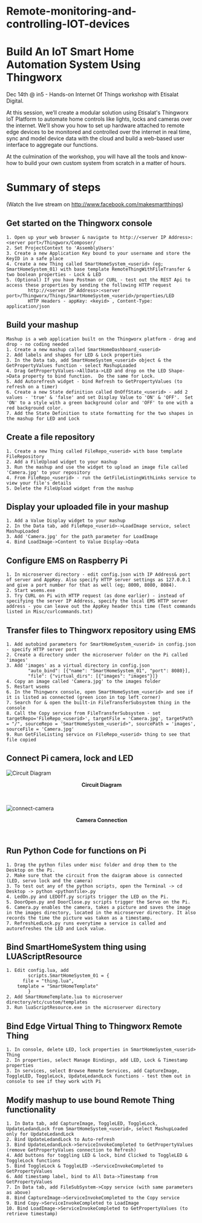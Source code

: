 # Remote-monitoring-and-controlling-IOT-devices
# Build An IoT Smart Home Automation System Using Thingworx
Dec 14th @ in5 - Hands-on Internet Of Things workshop with Etisalat Digital.  

At this session, we’ll create a modular solution using  Etisalat's Thingworx IoT Platform to automate home controls like lights, locks and cameras over the internet. We’ll show you how to set up hardware attached to remote edge devices to be monitored and controlled over the internet in real time, sync and model device data with the cloud and build a web-based user interface to aggregate our functions.  

At the culmination of the workshop, you will have all the tools and know-how to build your own custom system from scratch in a matter of hours.

# Summary of steps
(Watch the live stream on http://www.facebook.com/makesmartthings)

## Get started on the Thingworx console
	1. Open up your web browser & navigate to http://<server IP Address>:<server port>/Thingworx/Composer/
	2. Set ProjectContext to 'AssemblyUsers'
	3. Create a new Application Key bound to your username and store the KeyID in a safe place
	4. Create a new Thing called SmartHomeSystem_<userid> (eg; SmartHomeSystem_01) with base template RemoteThingWithFileTransfer & two boolean properties - Lock & LED
	5. (Optional) If you have Postman or CURL - test out the REST Api to access these properties by sending the following HTTP request
			http://<server IP Address>:<server port>/Thingworx/Things/SmartHomeSystem_<userid>/properties/LED
			HTTP Headers - appKey: <keyid> , Content-Type: application/json
			
## Build your mashup
	Mashup is a web application built on the Thingworx platform - drag and drop - no coding needed
	1. Create a new mashup called SmartHomeDashboard_<userid>
	2. Add labels and shapes for LED & Lock properties
	3. In the Data tab, add SmartHomeSystem_<userid> object & the GetPropertyValues function - select MashupLoaded
	4. Drag GetPropertyValues->AllData->LED and drop on the LED Shape->Data property to bind function.  Do the same for Lock.
	5. Add Autorefresh widget - bind Refresh to GetPropertyValues (to refresh on a timer)
	6. Create a new State definition called OnOffState_<userid> - add 2 values - 'true' & 'false' and set Display Value to 'ON' & 'OFF'.  Set 'ON' to a style with a green background color and 'OFF' to one with a red background color.
	7. Add the State Definition to state formatting for the two shapes in the mashup for LED and Lock

## Create a file repository
	1. Create a new Thing called FileRepo_<userid> with base template FileRepository
	2. Add a FileUpload widget to your mashup
	3. Run the mashup and use the widget to upload an image file called 'Camera.jpg' to your repository
	4. From FileRepo_<userid> - run the GetFileListingWithLinks service to view your file's details
	5. Delete the FileUpload widget from the mashup

## Display your uploaded file in your mashup
	1. Add a Value Display widget to your mashup
	2. In the Data tab, add FileRepo_<userid>->LoadImage service, select MashupLoaded
	3. Add 'Camera.jpg' for the path parameter for LoadImage
	4. Bind LoadImage->Content to Value Display->Data 

## Configure EMS on Raspberry Pi
	1. In microserver directory - edit config.json with IP Address& port of server and AppKey. Also specify HTTP server settings as 127.0.0.1 and give a port number for that as well (eg; 8000, 8080, 8084).
	2. Start wsems.exe
	3. Try CURL on Pi with HTTP request (as done earlier) - instead of specifying the server IP Address, specify the local EMS HTTP server address - you can leave out the AppKey header this time (Test commands listed in Misc/curlcommands.txt)

## Transfer files to Thingworx repository using EMS
	1. Add autobind parameters for SmartHomeSystem_<userid> in config.json - specify HTTP server port
	2. Create a directory under the microserver folder on the Pi called 'images'
	3. Add 'images' as a virtual directory in config.json
			"auto_bind": [{"name": "SmartHomeSystem_01", "port": 8080}],
			"file": {"virtual_dirs": [{"images": "images"}]}
	4. Copy an image called 'Camera.jpg' to the images folder
	5. Restart wsems
	6. In the Thingworx console, open SmartHomeSystem_<userid> and see if it is listed as connected (green icon in top left corner)
	7. Search for & open the built-in FileTransferSubsystem thing in the console
	8. Call the Copy service from FileTransferSubsystem - set targetRepo='FileRepo_<userid>', targetFile = 'Camera.jpg', targetPath = "/", sourceRepo = 'SmartHomeSystem_<userid>", sourcePath = 'images', sourceFile = 'Camera.jpg'
	9. Run GetFileListing service on FileRepo_<userid> thing to see that file copied

## Connect Pi camera, lock and LED 

![Circuit Diagram](https://user-images.githubusercontent.com/32713072/70834753-9834d580-1e14-11ea-85be-c6c02cd0c4fb.jpg) 

<p align="center"> <b> Circuit Diagram </b> </p>

<br/>

![connect-camera](https://user-images.githubusercontent.com/32713072/70834999-34f77300-1e15-11ea-8ed5-6690bb2ac3b7.gif)

<p align="center"> <b> Camera Connection </b> </p>

<br/>


## Run Python Code for functions on Pi 
	1. Drag the python files under misc folder and drop them to the Desktop on the Pi.
	2. Make sure that the circuit from the daigram above is connected (LED, servo lock and the camera)
	3. To test out any of the python scripts, open the Terminal -> cd Desktop -> python <pythonfile>.py
	4. LedOn.py and LEDOff.py scripts trigger the LED on the Pi.
	5. DoorOpen.py and DoorClose.py scripts trigger the Servo on the Pi.
	6. Camera.py enables the camera, takes a picture and saves the image in the images directory, located in the microserver directory. It also records the time the picture was taken as a timestamp.
	7. RefreshLedLock.py runs everytime a service is called and autorefreshes the LED and Lock value.	

## Bind SmartHomeSystem thing using LUAScriptResource
	1. Edit config.lua, add
			scripts.SmartHomeSystem_01 = {
	  	  file = "thing.lua",
  	  	template = "SmartHomeTemplate"
			}
	2. Add SmartHomeTemplate.lua to microserver directory/etc/custom/templates
	3. Run luaScriptResource.exe in the microserver directory
	
## Bind Edge Virtual Thing to Thingworx Remote Thing
	1. In console, delete LED, lock properties in SmartHomeSystem_<userid> Thing
	2. In properties, select Manage Bindings, add LED, Lock & Timestamp properties
	3. In services, select Browse Remote Services, add CaptureImage, ToggleLED, ToggleLock, UpdateLedandLock functions - test them out in console to see if they work with Pi

## Modify mashup to use bound Remote Thing functionality
	1. In Data tab, add CaptureImage, ToggleLED, ToggleLock, UpdateLedandLock from SmartHomeSystem_<userid>, select MashupLoaded only for UpdateLedandLock
	2. Bind UpdateLedandLock to Auto-refresh
	3. Bind UpdateLedandLock->ServiceInvokeCompleted to GetPropertyValues (remove GetPropertyValues connection to Refresh)
	4. Add buttons for toggling LED & lock, bind Clicked to ToggleLED & ToggleLock functions
	5. Bind ToggleLock & ToggleLED ->ServiceInvokeCompleted to GetPropertyValues
	6. Add timestamp label, bind to All Data->Timestamp from GetPropertyValues
	7. In Data tab, add FileSubSystem->Copy service (with same parameters as above)
	8. Bind CaptureImage->ServiceInvokeCompleted to the Copy service
	9. Bind Copy->ServiceInvokeCompleted to LoadImage
	10. Bind LoadImage->ServiceInvokeCompleted to GetPropertyValues (to retrieve timestamp)
